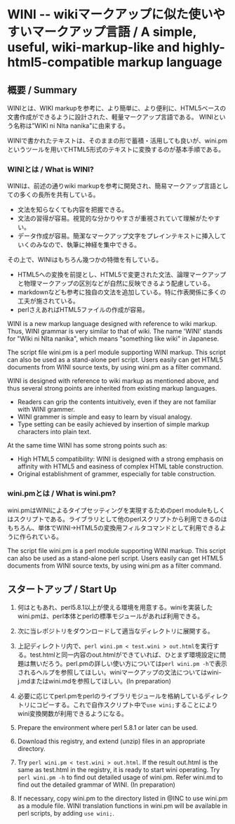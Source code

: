 # WINI -- wikiマークアップに似た使いやすいマークアップ言語 / A simple, useful, wiki-markup-like and highly-html5-compatible markup language 

## 概要 / Summary
WINIとは、WIKI markupを参考に、より簡単に、より便利に、HTML5ベースの文書作成ができるように設計された、軽量マークアップ言語である。
WINIという名称は”WIKI ni NIta nanika"に由来する。

WINIで書かれたテキストは、そのままの形で蓄積・活用しても良いが、wini.pmというツールを用いてHTML5形式のテキストに変換するのが基本手順である。

### WINIとは / What is WINI?
WINIは、前述の通りwiki markupを参考に開発され、簡易マークアップ言語としての多くの長所を共有している。

* 文法を知らなくても内容を把握できる。
* 文法の習得が容易。視覚的な分かりやすさが重視されていて理解がたやすい。
* データ作成が容易。簡潔なマークアップ文字をプレインテキストに挿入していくのみなので、執筆に神経を集中できる。

その上で、WINIはもちろん幾つかの特徴を有している。

* HTML5への変換を前提とし、HTML5で変更された文法、論理マークアップと物理マークアップの区別などが自然に反映できるよう配慮している。
* markdownなども参考に独自の文法を追加している。特に作表関係に多くの工夫が施されている。
* perlさえあればHTML5ファイルの作成が容易。

WINI is a new markup language designed with reference to wiki markup. Thus, WINI grammar is very similar to that of wiki. The name 'WINI' stands for "WIki ni NIta nanika", which means "something like wiki" in Japanese.

The script file wini.pm is a perl module supporting WINI markup. This script can also be used as a stand-alone perl script. Users easily can get HTML5 documents from WINI source texts, by using wini.pm as a filter command.

WINI is designed with reference to wiki markup as mentioned above, and thus several strong points are inherited from existing markup languages. 

* Readers can grip the contents  intuitively, even if they are not familiar with WINI grammer.
* WINI grammer is simple and easy to learn by visual analogy.
* Type setting can be easily achieved by insertion of simple markup characters into plain text.

At the same time WINI has some  strong points such as:

* High HTML5 compatibility:  WINI is designed with a strong emphasis on affinity with HTML5 and easiness of complex HTML table construction.
* Original establishment of grammer, especially for table construction. 

### wini.pmとは / What is wini.pm?

wini.pmはWINIによるタイプセッティングを実現するためのperl moduleもしくはスクリプトである。ライブラリとして他のperlスクリプトから利用できるのはもちろん、単体でWINI→HTML5の変換用フィルタコマンドとして利用できるように作られている。

The script file wini.pm is a perl module supporting WINI markup. This script can also be used as a stand-alone perl script. Users easily can get HTML5 documents from WINI source texts, by using wini.pm as a filter command.

## スタートアップ / Start Up

1. 何はともあれ、perl5.8.1以上が使える環境を用意する。winiを実装したwini.pmは、perl本体とperlの標準モジュールがあれば利用できる。
0. 次に当レポジトリをダウンロードして適当なディレクトリに展開する。
0. 上記ディレクトリ内で、`perl wini.pm < test.wini > out.html`を実行する。test.htmlと同一内容のout.htmlができていれば、ひとまず環境設定に問題は無いだろう。perl.pmの詳しい使い方については`perl wini.pm -h`で表示されるヘルプを参照してほしい。winiマークアップの文法についてはwini-j.mdまたはwini.mdを参照してほしい。(In preparation)
0. 必要に応じてperl.pmをperlのライブラリモジュールを格納しているディレクトリにコピーする。これで自作スクリプト中で`use wini;`することによりwini変換関数が利用できるようになる。

1. Prepare the environment where perl 5.8.1 or later can be used.
0. Download this registry, and extend (unzip) files in an appropriate directory.
0. Try `perl wini.pm < test.wini > out.html`. If the result out.html is the same as test.html in the registry, it is ready to start wini operating. Try `perl wini.pm -h` to find out detailed usage of wini.pm. Refer wini.md to find out the detailed grammar of WINI. (In preparation)
0. If necessary, copy wini.pm to the directory listed in @INC to use wini.pm as a module file.  WINI translation functions in wini.pm will be available in perl scripts, by adding `use wini;`.
